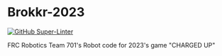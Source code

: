 # Brokkr-2023

[![GitHub Super-Linter](https://github.com/FRC701/Brokkr-2023/workflows/Lint%20Code%20Base/badge.svg)](https://github.com/marketplace/actions/super-linter)

FRC Robotics Team 701's Robot code for 2023's game "CHARGED UP"
